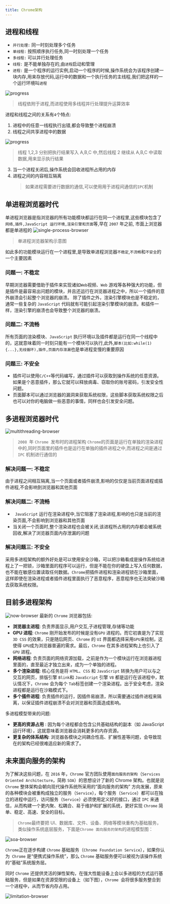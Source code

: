 ```yaml
---
title: Chrome架构
---
```


## 进程和线程

- `并行处理:` 同一时刻处理多个任务
- `单线程:` 按照顺序执行任务,同一时刻处理一个任务
- `多线程:` 可以并行处理任务
- `线程:` 是不能单独存在的,由`进程`启动和管理
- `进程:` 是一个程序的运行实例,启动一个程序的时候,操作系统会为该程序创建一块内存,用来存放代码,运行中的数据和一个执行任务的主线程,我们把这样的一个运行环境叫`进程`

![progress](../../.vuepress/public/special-column/browser/progress.png)

> 线程依附于进程,而进程使用多线程并行处理提升运算效率

进程和线程之间的关系有` 4 `个特点:

1. 进程中的任意一线程执行出错,都会导致整个进程崩溃
2. 线程之间共享进程中的数据

![progress](../../.vuepress/public/special-column/browser/multithreading.png)

> 线程 1,2,3 分别把执行结果写入 A,B,C 中,然后线程 2 继续从 A,B,C 中读取数据,用来显示执行结果

3. 当一个进程关闭后,操作系统会回收进程所占用的内存
4. 进程之间的内容相互隔离
   > 如果进程需要进行数据的通信,可以使用用于进程间通信的`IPC`机制

## 单进程浏览器时代

单进程浏览器是指浏览器的所有功能模块都运行在同一个进程里,这些模块包含了`网络,插件,JavaScript 运行环境,渲染引擎和页面`等,早在 `2007` 年之前, 市面上浏览器都是单进程的
![single-process-browser](../../.vuepress/public/special-column/browser/single-process-browser.png)

> 单进程浏览器架构示意图

如此多的功能模块运行在一个进程里,是导致单进程浏览器`不稳定`,`不流畅`和`不安全`的一个主要因素

### 问题一: 不稳定

早期浏览器需要借助于插件来实现诸如`Web`视频、`Web` 游戏等各种强大的功能，但是插件是最容易出问题的模块，并且还运行在浏览器进程之中，所以一个插件的意外崩溃会引起整个浏览器的崩溃。
除了插件之外，渲染引擎模块也是不稳定的，通常一些复杂的 `JavaScript` 代码就有可能引起渲染引擎模块的崩溃。和插件一样，渲染引擎的崩溃也会导致整个浏览器的崩溃。

### 问题二: 不流畅

所有页面的渲染模块、`JavaScript` 执行环境以及插件都是运行在同一个线程中的，这就意味着同一时刻只能有一个模块可以执行,此外,`脚本(比如:while(1){...},无线循环),插件,页面内存泄漏`也是单进程变慢的重要原因

### 问题三: 不安全

- 插件可以使用` C/C++ `等代码编写，通过插件可以获取到操作系统的任意资源。如果是个恶意插件，那么它就可以释放病毒、窃取你的账号密码，引发安全性问题。
- 页面脚本可以通过浏览器的漏洞来获取系统权限，这些脚本获取系统权限之后也可以对你的电脑做一些恶意的事情，同样也会引发安全问题。

## 多进程浏览器时代

![multithreading-browser](../../.vuepress/public/special-column/browser/multithreading-browser.png)

> `2008 `年 `Chrome `发布时的进程架构
>` Chrome `的页面是运行在单独的渲染进程中的,同时页面里的插件也是运行在单独的插件进程之中,而进程之间是通过` IPC` 机制进行通信的

### 解决问题一: 不稳定

由于进程之间相互隔离,当一个页面或者插件崩溃,影响的仅仅是当前页面进程或插件进程,不会影响到浏览器和其他页面

### 解决问题二: 不流畅

- ` JavaScript` 运行在渲染进程中,当它阻塞了渲染进程,影响的也只是当前的渲染页面,不会影响到浏览器和其他页面
- 当关闭一个页面时,整个渲染进程也会被关闭,该进程所占用的内存都会被系统回收,解决了浏览器页面内存泄漏的问题

### 解决问题三: 不安全

采用多进程架构的额外好处是可以使用安全沙箱，可以把沙箱看成是操作系统给进程上了一把锁，沙箱里面的程序可以运行，但是不能在你的硬盘上写入任何数据，也不能在敏感位置读取任何数据。`Chrome`把插件进程和渲染进程锁在沙箱里面，这样即使在渲染进程或者插件进程里面执行了恶意程序，恶意程序也无法突破沙箱去获取系统权限。

## 目前多进程架构

![now-browser](../../.vuepress/public/special-column/browser/now-browser.png)
最新的 `Chrome` 浏览器包括:

- **浏览器主进程**: 负责界面显示,用户交互,子进程管理,存储等功能
- **GPU 进程**: `Chrome` 刚开始发布的时候是没有`GPU` 进程的。而它初衷是为了实现`3D CSS` 的效果，只是随后网页、`Chrome` 的 `UI` 界面都选择采用`GPU`来绘制，这使得 `GPU`成为浏览器普遍的需求。最后，`Chrome` 在其多进程架构上也引入了 `GPU` 进程。
- **网络进程**: 负责页面的网络资源加载，之前是作为一个模块运行在浏览器进程里面的，直至最近才独立出来，成为一个单独的进程。
- **多个渲染进程**: 核心任务是将 `HTML`、`CSS` 和 `JavaScript` 转换为用户可以与之交互的网页，排版引擎 `Blink`和 `JavaScript` 引擎 `V8` 都是运行在该进程中，默认情况下，`Chrome` 会为每个 `Tab`标签创建一个渲染进程。出于安全考虑，渲染进程都是运行在沙箱模式下。
- **多个插件进程**: 负责插件的运行，因插件易崩溃，所以需要通过插件进程来隔离，以保证插件进程崩溃不会对浏览器和页面造成影响。

多进程模型带来的问题:

- **更高的资源占用** : 因为每个进程都会包含公共基础结构的副本（如 JavaScript 运行环境），这就意味着浏览器会消耗更多的内存资源。
- **更复杂的体系结构**: 浏览器各模块之间耦合性高、扩展性差等问题，会导致现在的架构已经很难适应新的需求了。

## 未来面向服务的架构

为了解决这些问题，在 `2016` 年，`Chrome` 官方团队使用`面向服务的架构`（`Services Oriented Architecture`，简称 `SOA`）的思想设计了新的 Chrome 架构。也就是说 `Chrome` 整体架构会朝向现代操作系统所采用的“面向服务的架构” 方向发展，原来的各种模块会被重构成独立的服务（`Service`），每个服务（`Service`）都可以在独立的进程中运行，访问服务（`Service`）必须使用定义好的接口，通过 `IPC` 来通信，从而构建一个更内聚、松耦合、易于维护和扩展的系统，更好实现 `Chrome` 简单、稳定、高速、安全的目标。

> `Chrome`最终要把 UI、数据库、文件、设备、网络等模块重构为基础服务，类似操作系统底层服务，下面是`Chrome 面向服务的架构`的进程模型图：

![soa-browser](../../.vuepress/public/special-column/browser/soa-browser.png)

`Chrome`正在逐步构建 `Chrome` 基础服务（`Chrome Foundation Service`），如果你认为` Chrome` 是“便携式操作系统”，那么 `Chrome` 基础服务便可以被视为该操作系统的“基础”系统服务层。

同时 `Chrome` 还提供灵活的弹性架构，在强大性能设备上会以多进程的方式运行基础服务，但是如果在资源受限的设备上（如下图），`Chrome `会将很多服务整合到一个进程中，从而节省内存占用。

![limitation-browser](../../.vuepress/public/special-column/browser/limitation-browser.png)

